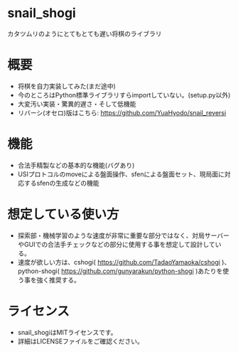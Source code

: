 # snail_shogi
カタツムリのようにとてもとても遅い将棋のライブラリ

# 概要
- 将棋を自力実装してみた(まだ途中)
- 今のところはPython標準ライブラリすらimportしていない。(setup.py以外)
- 大変汚い実装・驚異的遅さ・そして低機能
- リバーシ(オセロ)版はこちら: https://github.com/YuaHyodo/snail_reversi

# 機能
- 合法手精製などの基本的な機能(バグあり)
- USIプロトコルのmoveによる盤面操作、sfenによる盤面セット、現局面に対応するsfenの生成などの機能

# 想定している使い方
- 探索部・機械学習のような速度が非常に重要な部分ではなく、対局サーバーやGUIでの合法手チェックなどの部分に使用する事を想定して設計している。
- 速度が欲しい方は、cshogi( https://github.com/TadaoYamaoka/cshogi )、
python-shogi( https://github.com/gunyarakun/python-shogi )あたりを使う事を強く推奨する。

# ライセンス
- snail_shogiはMITライセンスです。
- 詳細はLICENSEファイルをご確認ください。
